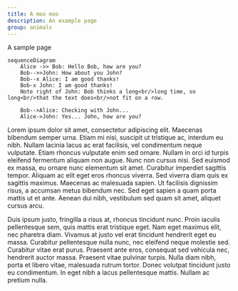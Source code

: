 ```yaml
---
title: A moo moo
description: An example page
group: animals
---
```


A sample page

```mermaid
sequenceDiagram
    Alice ->> Bob: Hello Bob, how are you?
    Bob-->>John: How about you John?
    Bob--x Alice: I am good thanks!
    Bob-x John: I am good thanks!
    Note right of John: Bob thinks a long<br/>long time, so long<br/>that the text does<br/>not fit on a row.

    Bob-->Alice: Checking with John...
    Alice->John: Yes... John, how are you?
```
Lorem ipsum dolor sit amet, consectetur adipiscing elit. Maecenas bibendum semper urna. Etiam mi nisi, suscipit ut tristique ac, interdum eu nibh. Nullam lacinia lacus ac erat facilisis, vel condimentum neque vulputate. Etiam rhoncus vulputate enim sed ornare. Nullam in orci id turpis eleifend fermentum aliquam non augue. Nunc non cursus nisi. Sed euismod ex massa, eu ornare nunc elementum sit amet. Curabitur imperdiet sagittis tempor. Aliquam ac elit eget eros rhoncus viverra. Sed viverra diam quis ex sagittis maximus. Maecenas ac malesuada sapien. Ut facilisis dignissim risus, a accumsan metus bibendum nec. Sed eget sapien a quam porta mattis ut et ante. Aenean dui nibh, vestibulum sed quam sit amet, aliquet cursus arcu.

Duis ipsum justo, fringilla a risus at, rhoncus tincidunt nunc. Proin iaculis pellentesque sem, quis mattis erat tristique eget. Nam eget maximus elit, nec pharetra diam. Vivamus at justo vel erat tincidunt hendrerit eget eu massa. Curabitur pellentesque nulla nunc, nec eleifend neque molestie sed. Curabitur vitae erat purus. Praesent ante eros, consequat sed vehicula nec, hendrerit auctor massa. Praesent vitae pulvinar turpis. Nulla diam nibh, porta et libero vitae, malesuada rutrum tortor. Donec volutpat tincidunt justo eu condimentum. In eget nibh a lacus pellentesque mattis. Nullam ac pretium nulla.
